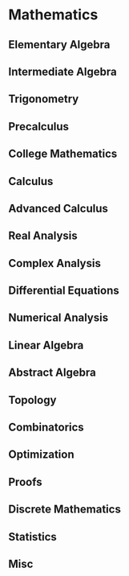 # Mathematics
## Elementary Algebra
## Intermediate Algebra
## Trigonometry
## Precalculus
## College Mathematics
## Calculus
## Advanced Calculus
## Real Analysis
## Complex Analysis
## Differential Equations
## Numerical Analysis
## Linear Algebra
## Abstract Algebra
## Topology
## Combinatorics
## Optimization
## Proofs
## Discrete Mathematics
## Statistics
## Misc
